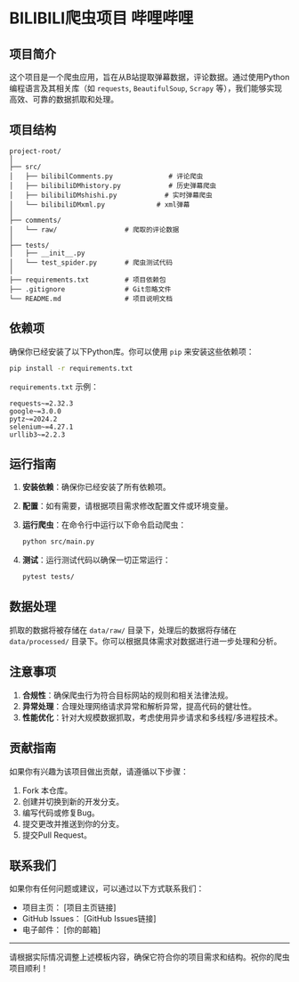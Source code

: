 
# BILIBILI爬虫项目 哔哩哔哩

## 项目简介

这个项目是一个爬虫应用，旨在从B站提取弹幕数据，评论数据。通过使用Python编程语言及其相关库（如 `requests`, `BeautifulSoup`, `Scrapy` 等），我们能够实现高效、可靠的数据抓取和处理。

## 项目结构

```
project-root/
│
├── src/
│   ├── bilibilComments.py              # 评论爬虫
│   ├── bilibiliDMhistory.py            # 历史弹幕爬虫
│   ├── bilibiliDMshishi.py            # 实时弹幕爬虫
│   └── bilibiliDMxml.py             # xml弹幕
│
├── comments/
│   └── raw/                 # 爬取的评论数据
│
├── tests/
│   ├── __init__.py
│   └── test_spider.py       # 爬虫测试代码
│
├── requirements.txt         # 项目依赖包
├── .gitignore               # Git忽略文件
└── README.md                # 项目说明文档

```

## 依赖项

确保你已经安装了以下Python库。你可以使用 `pip` 来安装这些依赖项：

```bash
pip install -r requirements.txt
```

`requirements.txt` 示例：

```
requests~=2.32.3
google~=3.0.0
pytz~=2024.2
selenium~=4.27.1
urllib3~=2.2.3
```

## 运行指南

1. **安装依赖**：确保你已经安装了所有依赖项。
2. **配置**：如有需要，请根据项目需求修改配置文件或环境变量。
3. **运行爬虫**：在命令行中运行以下命令启动爬虫：

    ```bash
    python src/main.py
    ```

4. **测试**：运行测试代码以确保一切正常运行：

    ```bash
    pytest tests/
    ```

## 数据处理

抓取的数据将被存储在 `data/raw/` 目录下，处理后的数据将存储在 `data/processed/` 目录下。你可以根据具体需求对数据进行进一步处理和分析。

## 注意事项

1. **合规性**：确保爬虫行为符合目标网站的规则和相关法律法规。
2. **异常处理**：合理处理网络请求异常和解析异常，提高代码的健壮性。
3. **性能优化**：针对大规模数据抓取，考虑使用异步请求和多线程/多进程技术。

## 贡献指南

如果你有兴趣为该项目做出贡献，请遵循以下步骤：

1. Fork 本仓库。
2. 创建并切换到新的开发分支。
3. 编写代码或修复Bug。
4. 提交更改并推送到你的分支。
5. 提交Pull Request。

## 联系我们

如果你有任何问题或建议，可以通过以下方式联系我们：

- 项目主页： [项目主页链接]
- GitHub Issues： [GitHub Issues链接]
- 电子邮件： [你的邮箱]

---

请根据实际情况调整上述模板内容，确保它符合你的项目需求和结构。祝你的爬虫项目顺利！